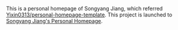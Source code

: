 This is a personal homepage of Songyang Jiang, which referred [Yixin0313/personal-homepage-template](https://github.com/Yixin0313/personal-homepage-template).
This project is launched to [Songyang Jiang's Personal Homepage](https://xjtujtm.github.io/songyangjiang.github.io/).
